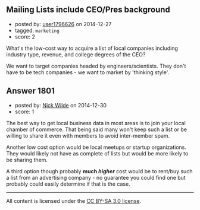 ## Mailing Lists include CEO/Pres background

- posted by: [user1796626](https://stackexchange.com/users/1500029/user1796626) on 2014-12-27
- tagged: `marketing`
- score: 2

<p>What's the low-cost way to acquire a list of local companies including industry type, revenue, and college degrees of the CEO? </p>

<p>We want to target companies headed by engineers/scientists. They don't have to be tech companies - we want to market by 'thinking style'.</p>



## Answer 1801

- posted by: [Nick Wilde](https://stackexchange.com/users/454046/nick-wilde) on 2014-12-30
- score: 1

<p>The best way to get local business data in most areas is to join your local chamber of commerce. That being said many won't keep such a list or be willing to share it even with members to avoid inter-member spam. </p>

<p>Another low cost option would be local meetups or startup organizations. They would likely not have as complete of lists but would be more likely to be sharing them.</p>

<p>A third option though probably <strong>much <em>higher</em></strong> cost would be to rent/buy such a list from an advertising company - no guarantee you could find one but probably could easily determine if that is the case.</p>




---

All content is licensed under the [CC BY-SA 3.0 license](https://creativecommons.org/licenses/by-sa/3.0/).
